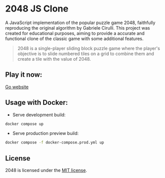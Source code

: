 # 2048 JS Clone

A JavaScript implementation of the popular puzzle game 2048, faithfully reproducing the original algorithm by Gabriele Cirulli. This project was created for educational purposes, aiming to provide a accurate and functional clone of the classic game with some additional features.

> 2048 is a single-player sliding block puzzle game where the player's objective is to slide numbered tiles on a grid to combine them and create a tile with the value of 2048.

## Play it now:

[Go website](https://yet-another-one-2048-js-game.vercel.app/)

## Usage with Docker:

- Serve development build:

```bash
docker compose up
```

- Serve production preview build:

```bash
docker compose -f docker-compose.prod.yml up
```

## License

2048 is licensed under the [MIT license](https://github.com/gabrielecirulli/2048/blob/master/LICENSE.txt).
